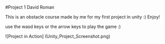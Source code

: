 #Project 1 
David Roman

This is an obstacle course made by me for my first project in unity :) Enjoy! 

use the wasd keys or the arrow keys to play the game :) 

![Project in Action] (Unity_Project_Screenshot.png)
